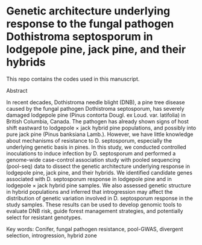 # Genetic architecture underlying response to the fungal pathogen Dothistroma septosporum in lodgepole pine, jack pine, and their hybrids


This repo contains the codes used in this manuscript.


Abstract

In recent decades, Dothistroma needle blight (DNB), a pine tree disease caused by the fungal pathogen Dothistroma septosporum, has severely damaged lodgepole pine (Pinus contorta Dougl. ex Loud. var. latifolia) in British Columbia, Canada. The pathogen has already shown signs of host shift eastward to lodgepole × jack hybrid pine populations, and possibly into pure jack pine (Pinus banksiana Lamb.). However, we have little knowledge about mechanisms of resistance to D. septosporum, especially the underlying genetic basis in pines. In this study, we conducted controlled inoculations to induce infection by D. septosporum and performed a genome-wide case-control association study with pooled sequencing (pool-seq) data to dissect the genetic architecture underlying response in lodgepole pine, jack pine, and their hybrids. We identified candidate genes associated with D. septosporum response in lodgepole pine and in lodgepole × jack hybrid pine samples. We also assessed genetic structure in hybrid populations and inferred that introgression may affect the distribution of genetic variation involved in D. septosporum response in the study samples. These results can be used to develop genomic tools to evaluate DNB risk, guide forest management strategies, and potentially select for resistant genotypes.



Key words: Conifer, fungal pathogen resistance, pool-GWAS, divergent selection, introgression, hybrid zone

